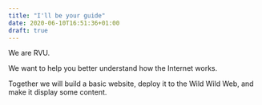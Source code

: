 ```yaml
---
title: "I'll be your guide"
date: 2020-06-10T16:51:36+01:00
draft: true
---
```

We are RVU.

We want to help you better understand how the Internet works.

Together we will build a basic website, deploy it to the Wild Wild Web, and make it display some content.
